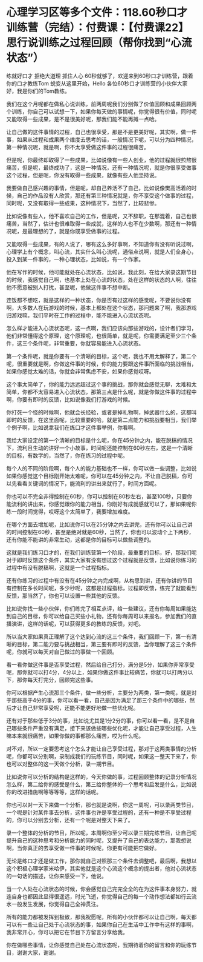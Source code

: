 # 心理学习区等多个文件：118.60秒口才训练营（完结）：付费课：【付费课22】思行说训练之过程回顾（帮你找到“心流状态”）

练就好口才 拒绝大道理 抓住人心 60秒就够了，欢迎来到60秒口才训练营，跟着你的口才教练Tom 蜕变从这里开始，Hello 各位60秒口才训练营的小伙伴大家好，我是你们的Tom教练。

我们在这个月呢都在做私心说训练，前两周呢我们分别做了价值回顾和成果回顾两个训练，你自己可以试想一下，如果你每天做的事情呢，你觉得很有价值，同时呢又能取得一些成果，是不是很美好呢，那我们能不能再摊一点哈。

让自己做的这件事情的过程，自己也很享受，那是不是更美好呢，其实啊，做一件事，如果从过程和成果两个维度去思考的话，一般情况下呢，可以分为四种情况，第一种情况呢，就是啊，你不太享受做这件事的过程很痛苦。

但是呢，你最终却取得了一些成果，比如说像有一些人创业，他的过程就很煎熬很痛苦，但是呢，最终成功了，这是一种情况，还有一种情况呢，就是你很享受做事这个过程，但是呢，你没有取得一些成果，就像有些人他坚持说。

我要做自己感兴趣的事情，但是呢，却自己养活不了自己，比如说像樊高活着的时候，自己的作品没有人欣赏，那还有第三种情况就是，你不享受这个做事的过程，同时呢，又没有取得一些成果，这种情况下，当然了，比较悲惨。

比如说像有些人，他不喜欢自己的工作，但是呢，又不辞职，在那混着，自己也很痛苦，当然了，估计也很难取得一些成就，这样的人也不在少数啊，那还有一种情况呢，是最理想的了，就是你既享受做事的过程。

又能取得一些成果，有的人说了，哪有这么多好事啊，不知道你有没有听说过啊，心理学上有个概念，叫心流，其实什么叫心流呢，通俗点说啊，就是人们全身心，投入到某一件事的，一种心理状态，比如说，有一个作家。

他在写作的时候，他可能就处在心流状态，比如说，我此刻，在给大家录这期节目的时候，我感觉自己啊，也基本上处在心流的状态，处在这样的状态的人啊，往往他不愿意被别人打扰，甚至呢，他做这件事不想中断。

连饭都不想吃，就是这样的一种状态，你是否有过这样的感觉呢，不要说你没有啊，大多数人在玩游戏的时候，基本上都处在这个状态，那问题来了啊，我那游戏归游戏嘛，我们平时在工作的过程中，能不能进入心流状态呢。

怎么样才能进入心流状态呢，这一点啊，我们应该向那些游戏的，设计者们学习，他们非常懂得这个原理，这个原理呢，也很简单，就是呢，你需要满足至少三个条件，这三个条件呢，非常重要，你就容易能进入心流状态。

第一个条件呢，就是你要有一个清晰的目标，这个呢，我也不用太解释了，第二个呢，很重要就是啊，你做这件事的时候，你的能力要跟这件事所面临的挑战相当，如果你感觉太难的话，你就会非常焦虑不安，如果你感觉哎呀。

这个事太简单了，你的能力远远超过这个事的挑战，那你就会感觉无聊，太难和太简单，你都不太容易进入心流状态，那第三点是什么呢，就是你做这件事的过程中啊，你要有即时的反馈，比如说像我们打游戏的时候。

你打死一个怪的时候啊，他就会长经验，或者是掉礼物啊，掉武器什么的，这都叫即时的反馈，在这里面呢，比较重要的哈，就是第二点能力和挑战要相当，我们举个例子啊，比如说拿我们在练口才这件事举例，你看啊。

我给大家设定的第一个清晰的目标是什么呢，你在45分钟之内，能在脱稿的情况下，流利且生动的讲好一个小故事，时间呢还能控制在60秒左右，这是一个清晰的目标，有数字的，当然了，你在练习的过程中呢。

每个人的不同的阶段啊，每个人的能力基础也不一样，你可以做一些调整，比如说如果你感觉这个目标刚开始太难呢，你可以在45分钟之内，不让自己脱稿，你可以先看看关键词的情况下，能流利的讲出来就行了，时间方面呢。

你也可以不完全非得控制在60秒，你可以控制在80秒左右，甚至100秒，只要你能流利的讲出来，你感觉跟你的能力相当，你刚好有成就感就可以了，那如果呢你练一段时间觉得，哎呀这个太简单了，我要增加难度。

在哪个方面去增加呢，比如说你可以在25分钟之内去讲完，还有你可以让自己讲的时间控制在60秒，甚至是绝对就是60秒，当然了，你也可以波动个上下两秒，还有你能不能讲的非常生动，这都是你的目标可以做些调整的。

这就是我们练习口才的，在我们训练营第一个阶段，最重要的目标，好，那我们呢对于即时反馈这个条件，其实大家有没有想过这个过程就是反馈，比如说你练习的过程中有没有脱稿啊，这就是一个过程指标。

还有你练习的过程中有没有在45分钟之内完成啊，从构思到讲，还有你讲的节目有控制在多长时间呢，多少秒呢，这都是过程指标，过程即反馈，练完了就能看到反馈，那当然了，你也可以设置一些其他的反馈。

比如说你找一些小伙伴，你们练完了相互点评，给一些建议，还有你每周如果能达到自己的目标，你可以给自己买些小礼物，还有你每周可以来报名，参加我们的直播演讲，这样的话呢，可以获得更多的教练的反馈，对吧。

所以当大家如果真正理解了这个达到心流的这三个条件，我们回顾一下，第一有清晰的目标，第二能力要与挑战相当，第三要有即时的反馈，当你理解了这三个条件呢，你就可以每天对自己做过的事做一个回顾。

看一看你做这件事是否享受过程，然后给自己打分，满分是5分，如果你非常享受呢，那你就可以打4分，4分以上，如果你做这件事比较痛苦，你就可以打两分以下，那你每天打完分，回顾完这些事。

你可以根据产生心流那三个条件，做一些分析，主要分为两类，第一类呢，就是对于那些高于4分的事，你可以看一看，自己是因为满足了那三个条件中的哪些，然后才让自己非常享受呢，还能不能更好地做一些优化呢。

还有对于那些低于3分的事，比如说尤其是1分2分的事，你可以看一看，是不是自己哪些条件严重没有满足，接下来该做些哪些优化呢，才能让自己享受过程，人生嘛本来就很痛苦，如果你做的事都那么痛苦，哎为什么呢。

对不对，所以一定要思考这个怎么才能让自己享受过程，那对于这两类事情的分析呢，你都可以分别啊，录制成我们的玩练节目，同时呢，如果这一整天下来了，你也可以对整体的这一天做个分析，录一期节目。

比如说你可以分析的结构是这样的，今天你做的事，过程回顾整体的记录分析情况怎么样，第二给你的感受是什么，第三给你整体的一个思考和启发是什么，比如说你的改进措施啊等等等等，这样的话呢。

你也可以对一天下来做一个分析，那也就是说啊，你这一周呢，可以录两类节目，一个呢是针对某件事去分析，这件事也许是享受过程的，还有一种是不享受过程的，你可以分别去分析，还有一个呢是对整天下来了。

录一个整体的分析的节目，所以呢，本周啊你至少可以录三期完练节目，让自己呢提升自己的这种思考和分析能力的同时呢，又提升了自己的表达能力，那我想说啊，当你真正的去享受做一件事的时候呢，你更有可能把它做好。

无论是练口才还是做工作，那你就自己对照那三个条件去调整吧，最后啊，我想以这个积极心理学家米哈伊，其实他就是这个心流这个概念的提出者，他对心流状态的一句话的描述，让你来感受一下，他说。

当一个人处在心流状态的时候，你会感觉自己完完全全的在为这件事本身努力，就连自身也都因此显得很遥远，时光飞逝，你觉得自己的每一个动作想法都如行云流水一般发生发展，你觉得自己全神贯注。

所有的能力都被发挥到极致，那我祝愿呢，所有的小伙伴都可以让自己啊，每天都可以有一些让自己处于心流状态的事，如果你自己在生活中工作中有这样的事啊，我非常开心，你可以把它在节目下方留言分享给我。

你在做哪些事情，让你感觉自己处在心流状态呢，我期待着你的留言和你的玩练节目，谢谢大家，谢谢。